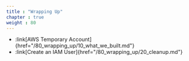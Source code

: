 ```yaml
---
title : "Wrapping Up"
chapter : true
weight : 80
---
```


* :link[AWS Temporary Account]{href="/80_wrapping_up/10_what_we_built.md"}
* :link[Create an IAM User]{href="/80_wrapping_up/20_cleanup.md"}